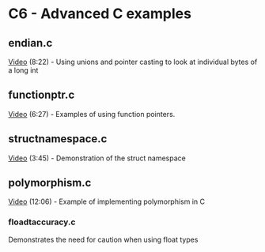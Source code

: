 # C6 - Advanced C examples

## endian.c

[Video](https://youtu.be/RvFRCDoj6JI) (8:22) - Using unions and pointer casting to look at individual bytes of a long int

## functionptr.c

[Video](https://youtu.be/zIH_w01VKJc) (6:27) - Examples of using function pointers.

## structnamespace.c

[Video](https://youtu.be/iO9v9K7TRF0) (3:45) - Demonstration of the struct namespace

## polymorphism.c

[Video](https://youtu.be/i62XHiEb7xA) (12:06) - Example of implementing polymorphism in C

### floadtaccuracy.c

Demonstrates the need for caution when using float types

